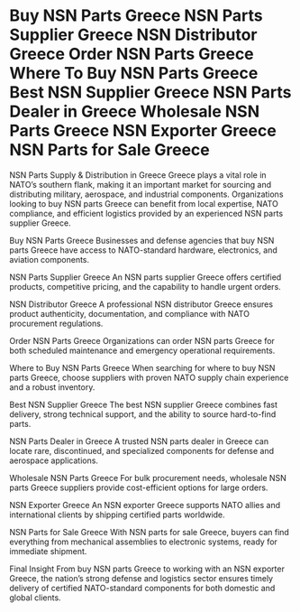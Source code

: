 # Buy NSN Parts Greece NSN Parts Supplier Greece NSN Distributor Greece Order NSN Parts Greece Where To Buy NSN Parts Greece Best NSN Supplier Greece NSN Parts Dealer in Greece Wholesale NSN Parts Greece NSN Exporter Greece NSN Parts for Sale Greece

NSN Parts Supply & Distribution in Greece
Greece plays a vital role in NATO’s southern flank, making it an important market for sourcing and distributing military, aerospace, and industrial components. Organizations looking to buy NSN parts Greece can benefit from local expertise, NATO compliance, and efficient logistics provided by an experienced NSN parts supplier Greece.

Buy NSN Parts Greece
Businesses and defense agencies that buy NSN parts Greece have access to NATO-standard hardware, electronics, and aviation components.

NSN Parts Supplier Greece
An NSN parts supplier Greece offers certified products, competitive pricing, and the capability to handle urgent orders.

NSN Distributor Greece
A professional NSN distributor Greece ensures product authenticity, documentation, and compliance with NATO procurement regulations.

Order NSN Parts Greece
Organizations can order NSN parts Greece for both scheduled maintenance and emergency operational requirements.

Where to Buy NSN Parts Greece
When searching for where to buy NSN parts Greece, choose suppliers with proven NATO supply chain experience and a robust inventory.

Best NSN Supplier Greece
The best NSN supplier Greece combines fast delivery, strong technical support, and the ability to source hard-to-find parts.

NSN Parts Dealer in Greece
A trusted NSN parts dealer in Greece can locate rare, discontinued, and specialized components for defense and aerospace applications.

Wholesale NSN Parts Greece
For bulk procurement needs, wholesale NSN parts Greece suppliers provide cost-efficient options for large orders.

NSN Exporter Greece
An NSN exporter Greece supports NATO allies and international clients by shipping certified parts worldwide.

NSN Parts for Sale Greece
With NSN parts for sale Greece, buyers can find everything from mechanical assemblies to electronic systems, ready for immediate shipment.

Final Insight
From buy NSN parts Greece to working with an NSN exporter Greece, the nation’s strong defense and logistics sector ensures timely delivery of certified NATO-standard components for both domestic and global clients.


